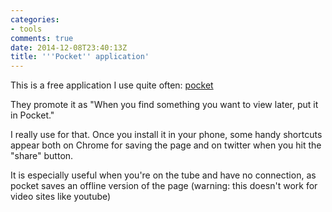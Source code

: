 ```yaml
---
categories:
- tools
comments: true
date: 2014-12-08T23:40:13Z
title: '''Pocket'' application'
---
```


This is a free application I use quite often: [pocket](http://getpocket.com/)

They promote it as "When you find something you want to view later, put it in Pocket."

I really use for that. Once you install it in your phone, some handy shortcuts appear both on Chrome for saving the page and on twitter when you hit the "share" button.

It is especially useful when you're on the tube and have no connection, as pocket saves an offline version of the page (warning: this doesn't work for video sites like youtube)